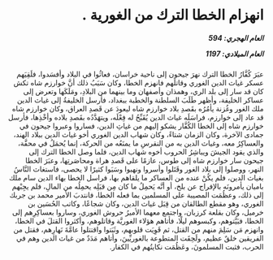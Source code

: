 <h1 dir="rtl">انهزام الخطا الترك من الغورية .</h1>

<h5 dir="rtl">العام الهجري:  594

العام الميلادي: 1197

</h5>

<p dir="rtl">عبَرَ كُفَّارُ الخطا الترك نهرَ جيحون إلى ناحية خراسان، فعاثُوا في البلاد وأفسَدوا، فلَقِيَهم عسكر غياث الدين الغوري وقاتلَهم فانهزم الخطا، وكان سَبَبُ ذلك أنَّ خوارزم شاه تكش كان قد سار إلى بلد الري، وهمذان وأصفهان وما بينهما من البلادِ، ومَلَكَها وتعرض إلى عساكر الخليفة، وأظهر طَلَبَ السلطنة والخطبة ببغداد، فأرسل الخليفةُ إلى غياث الدين ملك الغور وغُزنة يأمُرُه بقَصدِ بلاد خوارزم شاه ليعودَ عن قَصدِ العراق، وكان خوارزم شاه قد عاد إلى خوارزم، فراسَلَه غياث الدين يُقَبِّحُ له فِعْلَه، ويتهَدَّدُه بقَصدِ بلاده وأخْذِها، فأرسل خوارزم شاه إلى الخطا الكُفَّار يشكو إليهم من غياثِ الدين، فساروا وعبروا جيحون في جمادى الآخرة، وكان الزمان شتاءً، وكان شهاب الدين الغوري أخو غياث الدين ببلاد الهند، والعساكِرُ معه، وغياث الدين به من النقرسِ ما يمنَعُه من الحركة، إنما يُحمَلُ في محفَّة، والذي يقود الجيشَ ويباشِرُ الحروب أخوه شهاب الدين، فلما وصل الخطا الترك إلى جيحون سار خوارزم شاه إلى طوس، عازمًا على قَصدِ هراة ومحاصَرتِها، وعبَرَ الخطا النهر، ووصلوا إلى بلاد الغور وقَتَلوا وأسروا ونهبوا وسَبَوا كثيرًا لا يحصى، فاستغاث النَّاسُ بغياث الدين، فلم يكُنْ عنده من العساكر ما يلقاهم بها، فراسل الخطا بهاء الدين سام ملك باميان يأمرونَه بالإفراج عن بلخ، أو أنَّه يَحمِلُ ما كان مِن قبَلِه يحمِلُه من المالِ، فلم يجِبْهم إلى ذلك، وعظُمَت المصيبة على المسلمين بما فعله الخطا، فانتدبَ الأمير محمد بن جربك الغوري، وهو مقطع الطالقان من قِبَل غياث الدين، وكان شجاعًا، وكاتب الحُسَين بن خرميل، وكان بقلعة كرزبان، واجتمع معهما الأميرُ حروش الغوري، وساروا بعساكِرِهم إلى الخطا، فبَيَّتوهم، وكبسوهم ليلًا، فأتاهم هؤلاء الغوريَّة وقاتلوهم، وأكثروا القتلَ في الخطا، وانهزم مَن سَلِمَ منهم من القتل، ثم قَوِيَت قلوبهم، وثَبَتوا واقتتلوا عامَّةَ نَهارِهم، فقتل من الفريقين خلقٌ عظيم، ولَحِقَت المتطوعة بالغوريِّينَ، وأتاهم مَدَدٌ من غياث الدين وهم في الحرب، فثبت المسلمونَ، وعَظُمَت نكايتُهم في الكفار.</p></br>
